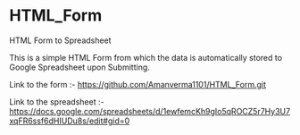 # HTML_Form
HTML Form to Spreadsheet


This is a simple HTML Form from which the data is automatically stored to Google Spreadsheet upon Submitting.


Link to the form :- https://github.com/Amanverma1101/HTML_Form.git

Link to the spreadsheet :- https://docs.google.com/spreadsheets/d/1ewfemcKh9gIo5qROCZ5r7Hy3U7xqFR6ssf6dHIUDu8s/edit#gid=0
